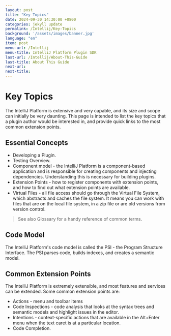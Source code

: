 ```yaml
---
layout: post
title: "Key Topics"
date: 2024-09-30 14:30:00 +0800
categories: jekyll update
permalink: /Intellij/Key-Topics
background: '/assets/images/banner.jpg'
language: "en"
item: post
menu-url: /Intellij
menu-title: IntelliJ Platform Plugin SDK
last-url: /Intellij/About-This-Guide
last-title: About This Guide
next-url: 
next-title: 
---
```


# Key Topics

The IntelliJ Platform is extensive and very capable, and its size and scope can initially be very daunting. This page is intended to list the key topics that a plugin author would be interested in, and provide quick links to the most common extension points.

## Essential Concepts

- Developing a Plugin.
- Testing Overview.
- Component model - the IntelliJ Platform is a component-based application and is responsible for creating components and injecting dependencies. Understanding this is necessary for building plugins.
- Extension Points - how to register components with extension points, and how to find out what extension points are available.
- Virtual Files - all file access should go through the Virtual File System, which abstracts and caches the file system. It means you can work with files that are on the local file system, in a zip file or are old versions from version control.

> See also Glossary for a handy reference of common terms.

## Code Model

The IntelliJ Platform's code model is called the PSI - the Program Structure Interface. The PSI parses code, builds indexes, and creates a semantic model.

## Common Extension Points

The IntelliJ Platform is extremely extensible, and most features and services can be extended. Some common extension points are:

- Actions - menu and toolbar items
- Code Inspections - code analysis that looks at the syntax trees and semantic models and highlight issues in the editor.
- Intentions - context-specific actions that are available in the Alt+Enter menu when the text caret is at a particular location.
- Code Completion.